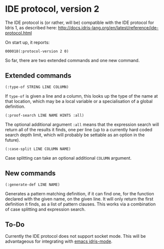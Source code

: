 IDE protocol, version 2
=======================

The IDE protocol is (or rather, will be) compatible with the IDE protocol for
Idris 1, as described here:
http://docs.idris-lang.org/en/latest/reference/ide-protocol.html

On start up, it reports:

`000018(:protocol-version 2 0)`

So far, there are two extended commands and one new command.

Extended commands
-----------------

`(:type-of STRING LINE COLUMN)`

If `type-of` is given a line and a column, this looks up the type of the name
at that location, which may be a local variable or a specialisation of a
global definition.

`(:proof-search LINE NAME HINTS :all)`

The optional additional argument `:all` means that the expression search will
return all of the results it finds, one per line (up to a currently hard coded
search depth limit, which will probably be settable as an option in the
future).

`(:case-split LINE COLUMN NAME)`

Case splitting can take an optional additional `COLUMN` argument.

New commands
------------

`(:generate-def LINE NAME)`

Generates a pattern matching definition, if it can find one, for the function
declared with the given name, on the given line. It will only return the
first definition it finds, as a list of pattern clauses. This works via a
combination of case splitting and expression search.

To-Do
-------

Currently the IDE protocol does not support socket mode. This will be advantageous 
for integrating with [emacs idris-mode](https://github.com/idris-hackers/idris-mode/issues/489).
